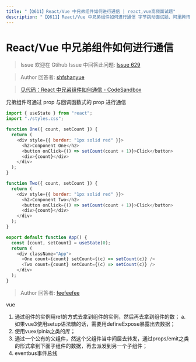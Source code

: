 ```yaml
---
title: "【Q611】React/Vue 中兄弟组件如何进行通信 | react,vue高频面试题"
description: "【Q611】React/Vue 中兄弟组件如何进行通信 字节跳动面试题、阿里腾讯面试题、美团小米面试题。"
---
```


# React/Vue 中兄弟组件如何进行通信

> Issue
> 欢迎在 Gtihub Issue 中回答此问题: [Issue 629](https://github.com/shfshanyue/Daily-Question/issues/629)

> Author
> 回答者: [shfshanyue](https://github.com/shfshanyue)

> [见代码：React 中兄弟组件如何通信 - CodeSandbox](https://codesandbox.io/s/react-xiongdizujiantongxin-f2jf6)

兄弟组件可通过 prop 与回调函数式的 prop 进行通信

```js
import { useState } from "react";
import "./styles.css";

function One({ count, setCount }) {
  return (
    <div style={{ border: "1px solid red" }}>
      <h2>Conponent One</h2>
      <button onClick={() => setCount(count + 1)}>Click</button>
      <div>{count}</div>
    </div>
  );
}

function Two({ count, setCount }) {
  return (
    <div style={{ border: "1px solid red" }}>
      <h2>Conponent Two</h2>
      <button onClick={() => setCount(count + 1)}>Click</button>
      <div>{count}</div>
    </div>
  );
}

export default function App() {
  const [count, setCount] = useState(0);
  return (
    <div className="App">
      <One count={count} setCount={(c) => setCount(c)} />
      <Two count={count} setCount={(c) => setCount(c)} />
    </div>
  );
}
```

> Author
> 回答者: [feefeefee](https://github.com/feefeefee)

vue

1. 通过组件的实例用ref的方式去拿到组件的实例，然后再去拿到组件的数；
   a. 如果vue3使用setup语法糖的话，需要用defineExpose暴露出去数据；
2. 使用vuex/pinia之类的库；
3. 通过一个公有的父组件，然这个父组件当中间层去转发，通过props/emit之类的形式拿到下面子组件的数据，再去派发到另一个子组件；
4. eventbus事件总线
